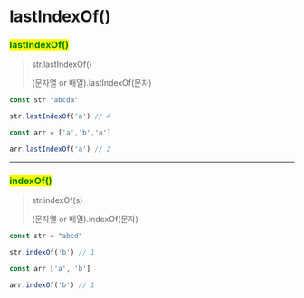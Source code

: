 # lastIndexOf()

### <mark style="color:green;">lastIndexOf()</mark>

> str.lastIndexOf()
>
> (문자열 or 배열).lastIndexOf(문자)

```javascript
const str "abcda"

str.lastIndexOf('a') // 4

const arr = ['a','b','a']

arr.lastIndexOf('a') // 2
```

***

### <mark style="color:green;">indexOf()</mark>

> str.indexOf(s)
>
> (문자열 or 배열).indexOf(문자)

```javascript
const str = "abcd"

str.indexOf('b') // 1

const arr ['a', 'b']

arr.indexOf('b') // 1
```
